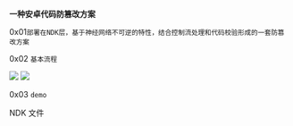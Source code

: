 **一种安卓代码防篡改方案**

0x01`部署在NDK层，基于神经网络不可逆的特性，结合控制流处理和代码校验形成的一套防篡改方案`

0x02 `基本流程`

![](/Users/bobpen/Desktop/scheme/11.jpg)
![](/Users/bobpen/Desktop/scheme/p4.jpg)


0x03 `demo`

NDK 文件